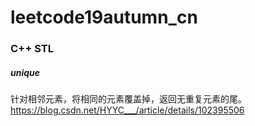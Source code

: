 # leetcode19autumn_cn

### C++ STL  

##### unique  
针对相邻元素，将相同的元素覆盖掉，返回无重复元素的尾。  
https://blog.csdn.net/HYYC___/article/details/102395506
